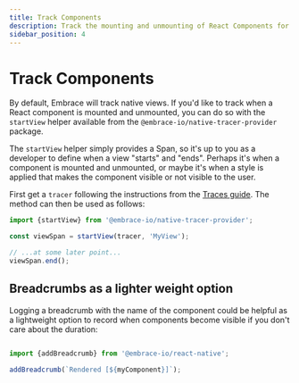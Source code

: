 ```yaml
---
title: Track Components
description: Track the mounting and unmounting of React Components for your React Native application using the Embrace SDK
sidebar_position: 4
---
```


# Track Components

By default, Embrace will track native views.
If you'd like to track when a React component is mounted and unmounted, you can do so with the `startView` helper
available from the `@embrace-io/native-tracer-provider` package.

The `startView` helper simply provides a Span, so it's up to you as a developer to define when a view "starts" and "ends".
Perhaps it's when a component is mounted and unmounted, or maybe it's when a style is applied that makes the component
visible or not visible to the user.

First get a `tracer` following the instructions from the [Traces guide](/react-native/features/traces/#integration-steps).
The method can then be used as follows:

```javascript
import {startView} from '@embrace-io/native-tracer-provider';

const viewSpan = startView(tracer, 'MyView');

// ...at some later point...
viewSpan.end();
```  

## Breadcrumbs as a lighter weight option

Logging a breadcrumb with the name of the component could be helpful as a lightweight option to record when components
become visible if you don't care about the duration:

```javascript

import {addBreadcrumb} from '@embrace-io/react-native';

addBreadcrumb(`Rendered [${myComponent}]`);
```
